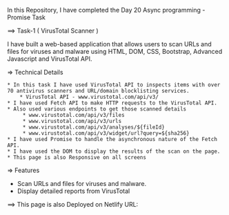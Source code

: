 In this Repository, I have completed the Day 20 Async programming - Promise Task

==> Task-1 ( VirusTotal Scanner )

I have built a web-based application that allows users to scan URLs and files for viruses and malware using  HTML, DOM, CSS, Bootstrap, Advanced Javascript and VirusTotal API.

=> Technical Details

    * In this task I have used VirusTotal API to inspects items with over 70 antivirus scanners and URL/domain blocklisting services.
        * VirusTotal API - www.virustotal.com/api/v3/
    * I have used Fetch API to make HTTP requests to the VirusTotal API.
    * Also used various endpoints to get those scanned details
         * www.virustotal.com/api/v3/files
         * www.virustotal.com/api/v3/urls
         * www.virustotal.com/api/v3/analyses/${fileId}
         * www.virustotal.com/api/v3/widget/url?query=${sha256}
    * I have used Promise to handle the asynchronous nature of the Fetch API.
    * I have used the DOM to display the results of the scan on the page.
    * This page is also Responsive on all screens

=> Features

 * Scan URLs and files for viruses and malware.
 * Display detailed reports from VirusTotal

==> This page is also Deployed on Netlify URL: